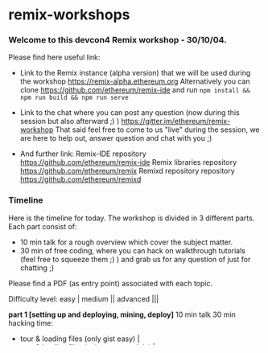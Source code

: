 # remix-workshops

### Welcome to this devcon4 Remix workshop - 30/10/04.

Please find here useful link:

 - Link to the Remix instance (alpha version) that we will be used during the workshop
https://remix-alpha.ethereum.org
Alternatively you can clone https://github.com/ethereum/remix-ide and run `npm install && npm run build && npm run serve`

 - Link to the chat where you can post any question (now during this session but also afterward ;) )
https://gitter.im/ethereum/remix-workshop
That said feel free to come to us "live" during the session, we are here to help out, answer question and chat with you ;) 

 - And further link:
Remix-IDE repository https://github.com/ethereum/remix-ide
Remix libraries repository https://github.com/ethereum/remix
Remixd repository repository https://github.com/ethereum/remixd

### Timeline

Here is the timeline for today. The workshop is divided in 3 different parts. 
Each part consist of:
  - 10 min talk for a rough overview which cover the subject matter.
  - 30 min of free coding, where you can hack on walkthrough tutorials (feel free to squeeze them ;) ) and grab us for any question of just for chatting ;)

Please find a PDF (as entry point) associated with each topic.

Difficulty level:
easy | 
medium || 
advanced |||

**part 1 [setting up and deploying, mining, deploy]**
  10 min talk
  30 min hacking time:
- tour & loading files (only gist easy) |
- tour & loading files (using npm module) |
- [deploy proxy contract](https://github.com/ethereum/remix-workshops/tree/master/proxyContractAwardToken) ||| 
- [deploy with libraries](https://github.com/ethereum/remix-workshops/tree/master/deployWithLibraries) ||
- loading npm modules ||
  
**part 2 [interacting with run tab]**
  10 min talk
  30 min hacking time:
- deploy AwardToken - using AtAddress on the Ballot contract |
- [testing AwardToken from Remix IDE / CLI](https://github.com/ethereum/remix-workshops/tree/master/unitTesting) ||
- testing AwardToken from EtherAtom ||
- testing SafeMath.sol |||
- debugging with Remix IDE |||
   
**part 3 [interaction with the contract API (frontend, web3 script)]**
  10 min talk
  30 min hacking time:
- using the frontend - adding a proposal |
- running script |||
- record transactions ||
- [continuous integration](https://github.com/ethereum/remix-workshops/tree/master/continuousIntegration) ||
- using pipeline ||
- [develop plugin for Remix and deploy to swarm](https://github.com/ethereum/remix-workshops/tree/master/simplePlugin) ||
   
